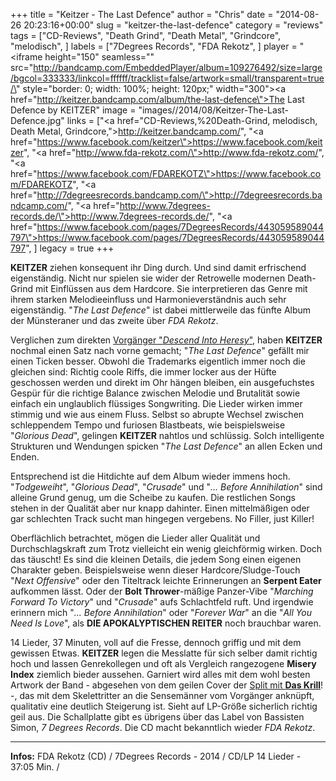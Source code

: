 +++
title = "Keitzer - The Last Defence"
author = "Chris"
date = "2014-08-26 20:23:16+00:00"
slug = "keitzer-the-last-defence"
category = "reviews"
tags = ["CD-Reviews", "Death Grind", "Death Metal", "Grindcore", "melodisch", ]
labels = ["7Degrees Records", "FDA Rekotz", ]
player = "<iframe height=\"150\" seamless=\"\" src=\"http://bandcamp.com/EmbeddedPlayer/album=109276492/size=large/bgcol=333333/linkcol=ffffff/tracklist=false/artwork=small/transparent=true/\" style=\"border: 0; width: 100%; height: 120px;\" width=\"300\"><a href=\"http://keitzer.bandcamp.com/album/the-last-defence\">The Last Defence by KEITZER</a></iframe>"
image = "images//2014/08/Keitzer-The-Last-Defence.jpg"
links = ["<a href=\"CD-Reviews,%20Death-Grind, melodisch, Death Metal, Grindcore,\">http://keitzer.bandcamp.com/</a>", "<a href=\"https://www.facebook.com/keitzer\">https://www.facebook.com/keitzer</a>", "<a href=\"http://www.fda-rekotz.com/\">http://www.fda-rekotz.com/</a>", "<a href=\"https://www.facebook.com/FDAREKOTZ\">https://www.facebook.com/FDAREKOTZ</a>", "<a href=\"http://7degreesrecords.bandcamp.com/\">http://7degreesrecords.bandcamp.com/</a>", "<a href=\"http://www.7degrees-records.de/\">http://www.7degrees-records.de/</a>", "<a href=\"https://www.facebook.com/pages/7DegreesRecords/443059589044797\">https://www.facebook.com/pages/7DegreesRecords/443059589044797</a>", ]
legacy = true
+++

**KEITZER** ziehen konsequent ihr Ding durch. Und sind damit erfrischend eigenständig. Nicht nur spielen sie wider der Retrowelle modernen Death-Grind mit Einflüssen aus dem Hardcore. Sie interpretieren das Genre mit ihrem starken Melodieeinfluss und Harmonieverständnis auch sehr eigenständig. "_The Last Defence_" ist dabei mittlerweile das fünfte Album der Münsteraner und das zweite über _FDA Rekotz_.

Verglichen zum direkten <a href="http://necroslaughter.de/2011/03/keitzer-descend-into-heresy/" title="Keitzer – Descend Into Heresy">Vorgänger "_Descend Into Heresy_"</a>, haben **KEITZER** nochmal einen Satz nach vorne gemacht; "_The Last Defence_" gefällt mir einen Ticken besser. Obwohl die Trademarks eigentlich immer noch die gleichen sind: Richtig coole Riffs, die immer locker aus der Hüfte geschossen werden und direkt im Ohr hängen bleiben, ein ausgefuchstes Gespür für die richtige Balance zwischen Melodie und Brutalität sowie einfach ein unglaublich flüssiges Songwriting. Die Lieder wirken immer stimmig und wie aus einem Fluss. Selbst so abrupte Wechsel zwischen schleppendem Tempo und furiosen Blastbeats, wie beispielsweise "_Glorious Dead_", gelingen **KEITZER** nahtlos und schlüssig. Solch intelligente Strukturen und Wendungen spicken "_The Last Defence_" an allen Ecken und Enden.

Entsprechend ist die Hitdichte auf dem Album wieder immens hoch. "_Todgeweiht_", "_Glorious Dead_", "_Crusade_" und "_... Before Annihilation_" sind alleine Grund genug, um die Scheibe zu kaufen. Die restlichen Songs stehen in der Qualität aber nur knapp dahinter. Einen mittelmäßigen oder gar schlechten Track sucht man hingegen vergebens. No Filler, just Killer!

Oberflächlich betrachtet, mögen die Lieder aller Qualität und Durchschlagskraft zum Trotz vielleicht ein wenig gleichförmig wirken. Doch das täuscht! Es sind die kleinen Details, die jedem Song einen eigenen Charakter geben. Beispielsweise wenn dieser Hardcore/Sludge-Touch "_Next Offensive_" oder den Titeltrack leichte Erinnerungen an **Serpent Eater** aufkommen lässt. Oder der **Bolt Thrower**-mäßige Panzer-Vibe "_Marching Forward To Victory_" und "_Crusade_" aufs Schlachtfeld ruft. Und irgendwie erinnern mich "_... Before Annihilation_" oder "_Forever War_" an die "_All You Need Is Love_", als **DIE APOKALYPTISCHEN REITER** noch brauchbar waren.

14 Lieder, 37 Minuten, voll auf die Fresse, dennoch griffig und mit dem gewissen Etwas. **KEITZER** legen die Messlatte für sich selber damit richtig hoch und lassen Genrekollegen und oft als Vergleich rangezogene **Misery Index** ziemlich bieder aussehen. Garniert wird alles mit dem wohl besten Artwork der Band - abgesehen von dem geilen Cover der <a href="http://necroslaughter.de/2012/02/keitzer-das-krill-split-7/" title="Keitzer / Das Krill – Split 7″">Split mit **Das Krill**</a>! -, das mit dem Skelettritter an die Sensemänner vom Vorgänger anknüpft, qualitativ eine deutlich Steigerung ist. Sieht auf LP-Größe sicherlich richtig geil aus. Die Schallplatte gibt es übrigens über das Label von Bassisten Simon, _7 Degrees Records_. Die CD macht bekanntlich wieder _FDA Rekotz_.





---
**Infos:**
FDA Rekotz (CD) / 7Degrees Records - 2014 / 
CD/LP 14 Lieder - 37:05 Min. / 
